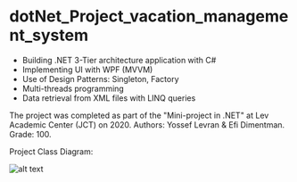 # dotNet_Project_vacation_management_system

-	Building .NET 3-Tier architecture application with C#
-	Implementing UI with WPF (MVVM)
-	Use of Design Patterns: Singleton, Factory
-	Multi-threads programming
-	Data retrieval from XML files with LINQ queries 

The project was completed as part of the "Mini-project in .NET" at Lev Academic Center (JCT) on 2020. Authors:  Yossef Levran & Efi Dimentman. Grade: 100.

Project Class Diagram:

![alt text](https://github.com/Ylevran/dotNet_Project_vacation_management_system/blob/master/UML.jpg?raw=true)
